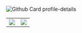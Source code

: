<!--
**dino920135/dino920135** is a ✨ _special_ ✨ repository because its `README.md` (this file) appears on your GitHub profile.

Here are some ideas to get you started:

- 🔭 I’m currently working on ...
- 🌱 I’m currently learning ...
- 👯 I’m looking to collaborate on ...
- 🤔 I’m looking for help with ...
- 💬 Ask me about ...
- 📫 How to reach me: ...
- 😄 Pronouns: ...
- ⚡ Fun fact: ...
-->
<!-- # About me -->

![Github Card profile-details](http://github-profile-summary-cards.vercel.app/api/cards/profile-details?username=dino920135&theme=github_dark)

<style>
    td, th {
        border: none!important;
    }
</style>
<style>
    th {
        display: none;
    }
</style>
| Stats | Languages |
|---- | ----|
![](http://github-profile-summary-cards.vercel.app/api/cards/stats?username=dino920135&theme=github_dark) | ![](http://github-profile-summary-cards.vercel.app/api/cards/most-commit-language?username=dino920135&theme=github_dark)
<!-- anuraghazra/github-readme-stats -->
<!-- ![Tsai Syun's GitHub stats](https://github-readme-stats.vercel.app/api?username=dino920135&show_icons=true&theme=dark) -->

<!-- 
[![Top Langs](https://github-readme-stats.vercel.app/api/top-langs/?username=dino920135)](https://github.com/anuraghazra/github-readme-stats) -->
